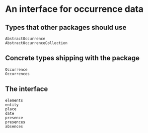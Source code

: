 # An interface for occurrence data 

## Types that other packages should use

```@docs
AbstractOccurrence
AbstractOccurrenceCollection
```

## Concrete types shipping with the package

```@docs
Occurrence
Occurrences
```

## The interface

```@docs
elements
entity
place
date
presence
presences
absences
```

